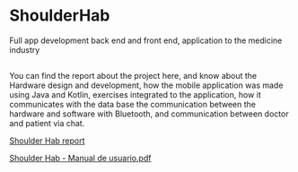 # ShoulderHab
Full app development back end and front end, application to the medicine industry

##
You can find the report about the project here, and know about the Hardware design and development, how the mobile application was made using Java and Kotlin, exercises integrated to the application, how it communicates with the data base the communication between the hardware and software with Bluetooth, and communication between doctor and patient via chat.

[Shoulder Hab report](https://pruebacorreoescuelaingeduco-my.sharepoint.com/personal/kevin_diaz_mail_escuelaing_edu_co/_layouts/15/onedrive.aspx?id=%2Fpersonal%2Fkevin%5Fdiaz%5Fmail%5Fescuelaing%5Fedu%5Fco%2FDocuments%2FDIIN%2DIRHA%2FShoulder%20Hab%20%2D%20Manual%20T%C3%A9cnico%2Epdf&parent=%2Fpersonal%2Fkevin%5Fdiaz%5Fmail%5Fescuelaing%5Fedu%5Fco%2FDocuments%2FDIIN%2DIRHA&ga=1)

[Shoulder Hab - Manual de usuario.pdf](https://github.com/Jhongom/ShoulderHab/files/13223003/Shoulder.Hab.-.Manual.de.usuario.pdf)



